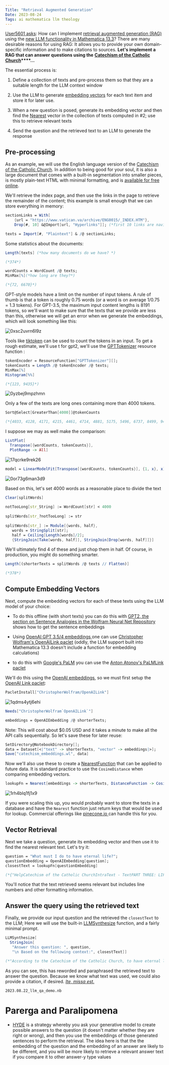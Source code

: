 ```yaml
---
Title: "Retrieval Augmented Generation"
Date: 2023-08-24
Tags: ai mathematica llm theology
---
```


[User5601 asks](https://mathematica.stackexchange.com/questions/288523/qa-system-using-llmsynthesize-and-nearest): How can I implement [retrieval augmented generation (RAG)](https://ai.meta.com/blog/retrieval-augmented-generation-streamlining-the-creation-of-intelligent-natural-language-processing-models/) using the [new LLM functionality in Mathematica 13.3](https://writings.stephenwolfram.com/2023/06/llm-tech-and-a-lot-more-version-13-3-of-wolfram-language-and-mathematica/)? There are many desirable reasons for using RAG: It allows you to provide your own domain-specific information  and to make citations to sources. **Let's implement a RAG that can answer questions using the** **[Catechism of the Catholic Church](https://www.vatican.va/archive/ENG0015/_INDEX.HTM)****...**

The essential process is:

1. Define a collection of texts and pre-process them so that they are a suitable length for the LLM context window

2. Use the LLM to generate [embedding vectors](https://platform.openai.com/docs/guides/embeddings/what-are-embeddings) for each text item and store it for later use.

3. When a new question is posed, generate its embedding vector and then find the [Nearest](https://reference.wolfram.com/language/ref/Nearest.html) vector in the collection of texts computed in #2; use this to retrieve relevant texts

4. Send the question and the retrieved text to an LLM to generate the response

## Pre-processing

As an example, we will use the English language version of the [Catechism of the Catholic Church](https://www.vatican.va/archive/ENG0015/_INDEX.HTM).  In addition to being good for your soul, it is also a large document that comes with a built-in segmentation into smaller pieces, is mostly plain-text HTML with minimal formatting, and is [available for free online](https://www.vatican.va/archive/ENG0015/_INDEX.HTM).   

We'll retrieve the index page, and then use the links in the page to retrieve the remainder of the content; this example is small enough that we can store everything in memory:

```mathematica
sectionLinks = With[
    {url = "https://www.vatican.va/archive/ENG0015/_INDEX.HTM"}, 
    Drop[#, 10] &@Import[url, "Hyperlinks"]]; (*first 10 links are navigation tools*)

```

```mathematica
texts = Import[#, "Plaintext"] & /@ sectionLinks;
```

Some statistics about the documents:

```mathematica
Length[texts] (*how many documents do we have? *)

(*374*)
```

```mathematica
wordCounts = WordCount /@ texts;
MinMax[%](*how long are they?*)

(*{72, 6670}*)
```

GPT-style models have a limit on the number of input tokens.  A rule of thumb is that a token is roughly 0.75 words (or a word is on average 1/0.75 = 1.3 tokens).  For GPT-3.5, the maximum input content lengths is 8191 tokens, so we'll want to make sure that the texts that we provide are less than this, otherwise we will get an error when we generate the embeddings, which will look something like this:

![0xsc2uvrn6l9z](/blog/images/2023/8/24/0xsc2uvrn6l9z.png)

Tools like [tiktoken](https://github.com/openai/openai-cookbook/blob/main/examples/How_to_count_tokens_with_tiktoken.ipynb) can be used to count the tokens in an input. To get a rough estimate, we'll use t for gpt2, we'll use the [GPTTokenizer](https://resources.wolframcloud.com/FunctionRepository/resources/GPTTokenizer/) resource function :

```mathematica
tokenEncoder = ResourceFunction["GPTTokenizer"][];
tokenCounts = Length /@ tokenEncoder /@ texts;
MinMax[%]
Histogram[%%]

(*{123, 9435}*)
```

![0yzbej9mpzhmn](/blog/images/2023/8/24/0yzbej9mpzhmn.png)

Only a few of the texts are long ones containing more than 4000 tokens. 

```mathematica
Sort@Select[GreaterThan[4000]]@tokenCounts

(*{4033, 4128, 4171, 4215, 4461, 4714, 4881, 5175, 5496, 6737, 8499, 9404, 9435}*)
```

I suppose we may as well make the comparison:

```mathematica
ListPlot[
  Transpose[{wordCounts, tokenCounts}], 
  PlotRange -> All]
```

![17qcrke9rek26](/blog/images/2023/8/24/17qcrke9rek26.png)

```mathematica
model = LinearModelFit[Transpose[{wordCounts, tokenCounts}], {1, x}, x]
```

![0or73g6man3d9](/blog/images/2023/8/24/0or73g6man3d9.png)

Based on this, let's set 4000 words as a reasonable place to divide the text

```mathematica
Clear[splitWords] 
 
notTooLong[str_String] := WordCount[str] < 4000 
 
splitWords[str_?notTooLong] := str 
 
splitWords[str_] := Module[{words, half}, 
   words = StringSplit[str]; 
   half = Ceiling[Length[words]/2]; 
   {StringJoin[Take[words, half]], StringJoin[Drop[words, half]]}]
```

We'll ultimately find 4 of these and just chop them in half.  Of course, in production, you might do something smarter. 

```mathematica
Length[(shorterTexts = splitWords /@ texts // Flatten)]

(*378*)
```

## Compute Embedding Vectors

Next,  compute the embedding vectors for each of these texts using the LLM model of your choice:

- To do this offline (with short texts) you can do this with [GPT2, the section on Sentence Analogies in the Wolfram Neural Net Repository](https://resources.wolframcloud.com/NeuralNetRepository/resources/GPT2-Transformer-Trained-on-WebText-Data/) shows how to get the sentence embeddings

- Using [OpenAI GPT 3.5/4  embeddings ](https://openai.com/blog/introducing-text-and-code-embeddings)one can use [Christopher Wolfram's OpenAILink paclet](https://resources.wolframcloud.com/PacletRepository/resources/ChristopherWolfram/OpenAILink/ref/OpenAIEmbedding.html) (oddly, the LLM support built into Mathematica 13.3 doesn't include a function for embedding calculations)

- to do this with [Google's PaLM](https://ai.googleblog.com/2022/04/pathways-language-model-palm-scaling-to.html) you can use the [Anton Atonov's PaLMLink paclet](https://resources.wolframcloud.com/PacletRepository/resources/AntonAntonov/PaLMLink/)

We'll do this using the [OpenAI embeddings](https://platform.openai.com/docs/guides/embeddings), so we must first setup the [OpenAI Link paclet](https://resources.wolframcloud.com/PacletRepository/resources/ChristopherWolfram/OpenAILink/ref/OpenAIEmbedding.html):

```mathematica
PacletInstall["ChristopherWolfram/OpenAILink"]
```

![1qdms4ytj6ehi](/blog/images/2023/8/24/1qdms4ytj6ehi.png)

```mathematica
Needs["ChristopherWolfram`OpenAILink`"]
```

```mathematica
embeddings = OpenAIEmbedding /@ shorterTexts;
```

Note: This will cost about $0.05 USD and it takes a minute to make all the API calls sequentially. So let's save these for later reuse:

```mathematica
SetDirectory@NotebookDirectory[];
data = Dataset[<|"text" -> shorterTexts, "vector" -> embeddings|>];
Save["catechism_embeddings.wl", data]
```

Now we'll also use these to create a [NearestFunction](http://reference.wolfram.com/language/ref/NearestFunction.html) that can be applied to future data.  It is standard practice to use the `CosineDistance` when comparing embedding vectors.

```mathematica
lookupFn = Nearest[embeddings -> shorterTexts, DistanceFunction -> CosineDistance]
```

![1rh4blq1fj1x9](/blog/images/2023/8/24/1rh4blq1fj1x9.png)

If you were scaling this up, you would probably want to store the texts in a database and have the `Nearest` function just return keys that would be used for lookup.  Commercial offerings like [pinecone.io ](https://www.pinecone.io)can handle this for you.

## Vector Retrieval

Next we take a question, generate its embedding vector and then use it to find the nearest relevant text.  Let's try it:

```mathematica
question = "What must I do to have eternal life?";
questionEmbedding = OpenAIEmbedding[question];
closestText = lookupFn[questionEmbedding]

(*{"HelpCatechism of the Catholic ChurchIntraText - TextPART THREE: LIFE IN CHRISTSECTION TWO THE TEN COMMANDMENTSIN BRIEF Previous - NextIN BRIEF  2075 \"What good deed must I do, to have eternal life?\" - \"If you would enter into life, keep the commandments\" (Mt 19:16-17).  2076 By his life and by his preaching Jesus attested to the permanent validity of the Decalogue. 2077 The  gift of the Decalogue is bestowed from within the covenant concluded by God with his people. God's  commandments take on their true meaning in and through this covenant.  2078 In fidelity to Scripture and in conformity with Jesus' example, the tradition of the Church has always  acknowledged the primordial importance and significance of the Decalogue.  2079 The Decalogue forms an organic unity in which each \"word\" or \"commandment\" refers to all the others  taken together. To transgress one commandment is to infringe the whole Law (cf Jas 2:10-11).  2080 The Decalogue contains a privileged expression of the natural law. It is made known to us by divine  revelation and by human reason.  2081 The Ten Commandments, in their fundamental content, state grave obligations. However, obedience  to these precepts also implies obligations in matter which is, in itself, light.  2082 What God commands he makes possible by his grace.  Previous - NextCopyright (c) Libreria Editrice Vaticana"}*)
```

You'll notice that the text retrieved seems relevant but includes line numbers and other formatting information.

## Answer the query using the retrieved text

Finally, we provide our input question and the  retrieved the `closestText` to the LLM;  Here we will use the built-in [LLMSynthesize](https://reference.wolfram.com/language/ref/LLMSynthesize.html) function, and a fairly minimal prompt.

```mathematica
LLMSynthesize[
  StringJoin[
   "Answer this question: ", question, 
   "\n Based on the following context:", closestText]]

(*"According to the Catechism of the Catholic Church, to have eternal life, one must keep the commandments. Jesus stated, \"If you would enter into life, keep the commandments\" (Mt 19:16-17). The Decalogue, which includes the Ten Commandments, holds a privileged expression of the natural law, and obedience to these precepts implies obligations in both grave and light matters. It is also important to note that God's grace makes it possible to fulfill His commands."*)
```

As you can see, this has reworded and paraphrased the retrieved text to answer the question.  Because we know what text was used, we could also provide a citation, if desired. [*Ite, missa est.*](https://en.wikipedia.org/wiki/Ite,_missa_est)

`2023.08.22_llm_qa_demo.nb`

# Parerga and Paralipomena

- [HYDE](https://arxiv.org/abs/2212.10496) is a strategy whereby you ask your generative model to create possible answers to the question (it doesn't matter whether they are right or wrong), and then you use the embeddings of those generated sentences to perform the retrieval.  The idea here is that the the embedding of the question and the embedding of an answer are likely to be different, and you will be more likely to retrieve a relevant answer text if you compare it to other answer-y type values
